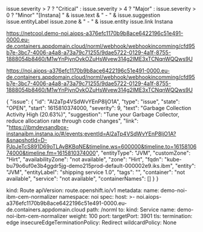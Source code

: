 issue.severity > 7 ? "Critical" : issue.severity > 4 ? "Major" : issue.severity > 0 ? "Minor"
"[Instana] " & issue.text & "  - "  & issue.suggestion
issue.entityLabel
issue.zone & " - " & issue.entity
issue.link
Instana

https://netcool.demo-noi.aiops-a376efc1170b9b8ace6422196c51e491-0000.eu-de.containers.appdomain.cloud/norml/webhook/webhookincomming/cfd95b7e-3bc7-4006-a4a8-a73a79c71255/9dae5722-0129-4a1f-8755-1888054b8460/M1wYnPiynOvkOZuHsWvew314g2lME3xTCNqnWQQws9U

https://noi.aiops-a376efc1170b9b8ace6422196c51e491-0000.eu-de.containers.appdomain.cloud/norml/webhook/webhookincomming/cfd95b7e-3bc7-4006-a4a8-a73a79c71255/9dae5722-0129-4a1f-8755-1888054b8460/M1wYnPiynOvkOZuHsWvew314g2lME3xTCNqnWQQws9U

{
  "issue": {
    "id": "Al2aTp4VSdWvYEnP8ljO1A",
    "type": "issue",
    "state": "OPEN",
    "start": 1615810374000,
    "severity": 9,
    "text": "Garbage Collection Activity High (20.63%)",
    "suggestion": "Tune your Garbage Collector, reduce allocation rate through code changes",
    "link": "https://ibmdevsandbox-instanaibm.instana.io/#/events;eventId=Al2aTp4VSdWvYEnP8ljO1A?&snapshotId=D-PJpJeTcS891D69oTLAyBKBqNE&timeline.ws=600000&timeline.to=1615810674000&timeline.fm=1615810374000",
    "entityType": "JVM",
    "customZone": "Hirt",
    "availabilityZone": "not available",
    "zone": "Hirt",
    "fqdn": "kube-bu79o6uf0e3b4ggdr5jg-demo215prod-default-000002e9.iks.ibm",
    "entity": "JVM",
    "entityLabel": "shipping service 1.0",
    "tags": "",
    "container": "not available",
    "service": "not available",
    "containerNames": []
  }
}





kind: Route
apiVersion: route.openshift.io/v1
metadata:
  name: demo-noi-ibm-cem-normalizer
  namespace: noi
spec:
  host: >-
    noi.aiops-a376efc1170b9b8ace6422196c51e491-0000.eu-de.containers.appdomain.cloud
  path: /norml
  to:
    kind: Service
    name: demo-noi-ibm-cem-normalizer
    weight: 100
  port:
    targetPort: 3901
  tls:
    termination: edge
    insecureEdgeTerminationPolicy: Redirect
  wildcardPolicy: None


